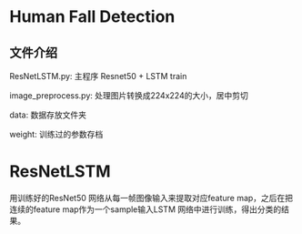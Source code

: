 # Human Fall Detection

## 文件介绍  
ResNetLSTM.py: 主程序 Resnet50 + LSTM train

image_preprocess.py:  处理图片转换成224x224的大小，居中剪切  

data: 数据存放文件夹

weight: 训练过的参数存档 

# ResNetLSTM

用训练好的ResNet50 网络从每一帧图像输入来提取对应feature map，之后在把连续的feature map作为一个sample输入LSTM 网络中进行训练，得出分类的结果。
